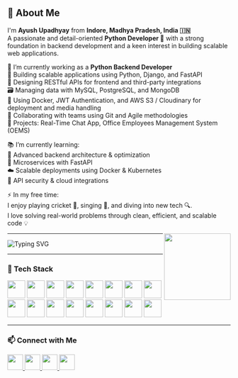 <h2 align="left">👋 About Me</h2>

<p>
I'm <strong>Ayush Upadhyay</strong> from <strong>Indore, Madhya Pradesh, India 🇮🇳</strong><br>
A passionate and detail-oriented <strong>Python Developer 🐍</strong> with a strong foundation in backend development and a keen interest in building scalable web applications.
</p>

<p>
🔭 I’m currently working as a <strong>Python Backend Developer</strong><br>
🧠 Building scalable applications using Python, Django, and FastAPI<br>
🔗 Designing RESTful APIs for frontend and third-party integrations<br>
🗃️ Managing data with MySQL, PostgreSQL, and MongoDB<br>
🐳 Using Docker, JWT Authentication, and AWS S3 / Cloudinary for deployment and media handling<br>
🤝 Collaborating with teams using Git and Agile methodologies<br>
🚀 Projects: Real-Time Chat App, Office Employees Management System (OEMS)
</p>

<p>
📚 I’m currently learning:<br>
🧩 Advanced backend architecture & optimization<br>
🧵 Microservices with FastAPI<br>
☁️ Scalable deployments using Docker & Kubernetes<br>
🔐 API security & cloud integrations
</p>

<p>
⚡ In my free time:<br>
I enjoy playing cricket 🏏, singing 🎤, and diving into new tech 🔍.<br>
I love solving real-world problems through clean, efficient, and scalable code 💡
</p>

<img align="right" height="150" src="https://media.giphy.com/media/M9gbBd9nbDrOTu1Mqx/giphy.gif" />

---

<!-- Typing SVG Animation -->
<p align="left">
  <img src="https://readme-typing-svg.demolab.com?font=Fira+Code&size=22&pause=1000&color=F7A41D&center=false&vCenter=true&width=440&lines=Python+Backend+Developer;Django+%7C+FastAPI+%7C+Flask;REST+APIs+%7C+Docker+%7C+AWS+%7C+Microservices;Clean+%26+Scalable+Code+Advocate" alt="Typing SVG" />
</p>

---

### 🧰 Tech Stack

<p align="left">
  <img src="https://cdn.jsdelivr.net/gh/devicons/devicon/icons/python/python-original.svg" height="40" />
  <img src="https://cdn.jsdelivr.net/gh/devicons/devicon/icons/django/django-plain.svg" height="40" />
  <img src="https://cdn.jsdelivr.net/gh/devicons/devicon/icons/fastapi/fastapi-original.svg" height="40" />
  <img src="https://cdn.jsdelivr.net/gh/devicons/devicon/icons/flask/flask-original.svg" height="40" />
  <img src="https://cdn.jsdelivr.net/gh/devicons/devicon/icons/docker/docker-original.svg" height="40" />
  <img src="https://cdn.jsdelivr.net/gh/devicons/devicon/icons/postgresql/postgresql-original.svg" height="40" />
  <img src="https://cdn.jsdelivr.net/gh/devicons/devicon/icons/mysql/mysql-original.svg" height="40" />
  <img src="https://cdn.jsdelivr.net/gh/devicons/devicon/icons/mongodb/mongodb-original.svg" height="40" />
  <img src="https://cdn.jsdelivr.net/gh/devicons/devicon/icons/javascript/javascript-original.svg" height="40" />
  <img src="https://cdn.jsdelivr.net/gh/devicons/devicon/icons/react/react-original.svg" height="40" />
  <img src="https://cdn.jsdelivr.net/gh/devicons/devicon/icons/html5/html5-original.svg" height="40" />
  <img src="https://cdn.jsdelivr.net/gh/devicons/devicon/icons/css3/css3-original.svg" height="40" />
  <img src="https://cdn.jsdelivr.net/gh/devicons/devicon/icons/amazonwebservices/amazonwebservices-original.svg" height="40" />
  <img src="https://cdn.jsdelivr.net/gh/devicons/devicon/icons/git/git-original.svg" height="40" />
  <img src="https://cdn.jsdelivr.net/gh/devicons/devicon/icons/github/github-original.svg" height="40" />
  <img src="https://cdn.jsdelivr.net/gh/devicons/devicon/icons/pycharm/pycharm-original.svg" height="40" />
</p>

---

### 📫 Connect with Me

<p align="left">
  <a href="mailto:Ayushup17@yahoo.com" target="_blank">
    <img src="https://img.shields.io/static/v1?message=Email&logo=gmail&label=&color=D14836&logoColor=white&labelColor=&style=for-the-badge" height="35" />
  </a>
  <a href="https://www.linkedin.com/in/ayush-website205822248/" target="_blank">
    <img src="https://img.shields.io/static/v1?message=LinkedIn&logo=linkedin&label=&color=0077B5&logoColor=white&labelColor=&style=for-the-badge" height="35" />
  </a>
  <a href="https://www.youtube.com/@mysirgdotcom" target="_blank">
    <img src="https://img.shields.io/static/v1?message=YouTube&logo=youtube&label=&color=FF0000&logoColor=white&labelColor=&style=for-the-badge" height="35" />
  </a>
   <a href="https://discord.com/channels/@me" target="_blank">
  <img src="https://img.shields.io/static/v1?message=Discord&logo=discord&label=&color=7289DA&logoColor=white&labelColor=&style=for-the-badge" height="35" />
       </a>
</p>
